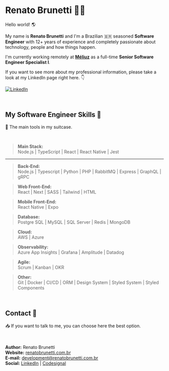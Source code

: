 # Renato Brunetti 🧑‍🚀

Hello world! 🌎<br>

My name is **Renato Brunetti** and I'm a Brazilian 🇧🇷 seasoned **Software Engineer** with 12+ years of experience and completely passionate about technology, people and how things happen.

I'm currently working remotely at **[Méliuz](https://meliuz.com.br/)** as a full-time **Senior Software Engineer Specialist I**.

If you want to see more about my professional information, please take a look at my LinkedIn page right here. 👇<br>

[![LinkedIn][linkedin-shield]][linkedin-url]

<br>

## My Software Engineer Skills 💪

👜 The main tools in my suitcase.

<br>

> **Main Stack:**<br>
> Node.js |
> TypeScript |
> React |
> React Native |
> Jest

---

> **Back-End:**<br>
> Node.js |
> Typescript |
> Python |
> PHP |
> RabbitMQ |
> Express |
> GraphQL |
> gRPC

> **Web Front-End:**<br>
> React |
> Next |
> SASS |
> Tailwind |
> HTML

> **Mobile Front-End:**<br>
> React Native |
> Expo

> **Database:**<br>
> Postgre SQL |
> MySQL |
> SQL Server |
> Redis |
> MongoDB

> **Cloud:**<br>
> AWS |
> Azure

> **Observability:**<br>
> Azure App Insights |
> Grafana |
> Amplitude |
> Datadog

> **Agile:**<br>
> Scrum |
> Kanban |
> OKR

> **Other:**<br>
> Git |
> Docker |
> CI/CD |
> ORM |
> Design System |
> Styled System |
> Styled Components

<br>

## Contact 💬

📥 If you want to talk to me, you can choose here the best option.

<br>

**Author:** Renato Brunetti <br>
**Website:** [renatobrunetti.com.br][website-url] <br>
**E-mail:** [development@renatobrunetti.com.br][email-url] <br>
**Social:** [LinkedIn](https://linkedin.com/in/RenatoCarapiaBrunetti/) |
[Codesignal](https://app.codesignal.com/profile/renatobrunetti)

<!-- Link & Image -->

[website-url]: https://www.renatobrunetti.com.br
[email-url]: mailto:development@renatobrunetti.com.br
[linkedin-shield]: https://img.shields.io/badge/-LinkedIn-%230077B5?style=for-the-badge&logo=linkedin&logoColor=white
[linkedin-url]: https://linkedin.com/in/RenatoCarapiaBrunetti/
